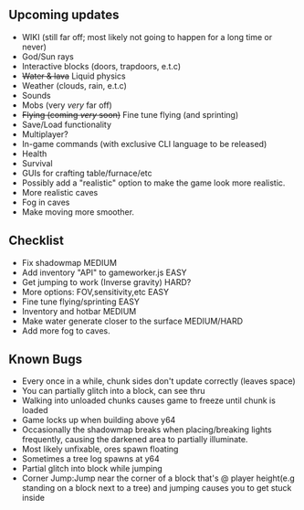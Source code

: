 ## Upcoming updates
- WIKI (still far off; most likely not going to happen for a long time or never)
- God/Sun rays
- Interactive blocks (doors, trapdoors, e.t.c)
- ~~Water & lava~~ Liquid physics
- Weather (clouds, rain, e.t.c)
- Sounds
- Mobs (very *very* far off)
- ~~Flying (coming *very* soon)~~ Fine tune flying (and sprinting)
- Save/Load functionality  
- Multiplayer?  
- In-game commands (with exclusive CLI language to be released)
- Health
- Survival
- GUIs for crafting table/furnace/etc
- Possibly add a "realistic" option to make the game look more realistic.
- More realistic caves
- Fog in caves
- Make moving more smoother.

## Checklist  
 - Fix shadowmap MEDIUM   
 - Add inventory "API" to gameworker.js EASY  
 - Get jumping to work (Inverse gravity) HARD?  
 - More options: FOV,sensitivity,etc EASY
 - Fine tune flying/sprinting EASY
 - Inventory and hotbar MEDIUM
 - Make water generate closer to the surface MEDIUM/HARD
 - Add more fog to caves.


## Known Bugs  
 - Every once in a while, chunk sides don't update correctly (leaves space)  
 - You can partially glitch into a block, can see thru  
 - Walking into unloaded chunks causes game to freeze until chunk is loaded  
 - Game locks up when building above y64
 - Occasionally the shadowmap breaks when placing/breaking lights frequently, causing the darkened area to partially illuminate.  
 - Most likely unfixable, ores spawn floating  
 - Sometimes a tree log spawns at y64  
 - Partial glitch into block while jumping
 - Corner Jump:Jump near the corner of a block that's @ player height(e.g standing on a block next to a tree) and jumping causes you to get stuck inside
